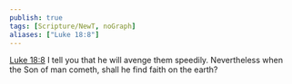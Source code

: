 ```yaml
---
publish: true
tags: [Scripture/NewT, noGraph]
aliases: ["Luke 18:8"]
---
```

[Luke 18:8](https://churchofjesuschrist.org/study/scriptures/nt/luke/18?lang=eng&id=p8#p8) I tell you that he will avenge them speedily. Nevertheless when the Son of man cometh, shall he find faith on the earth?
